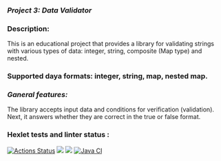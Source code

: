 ### <b><i>Project 3: Data Validator</i></b>
### <b>Description</b>:<br>
This is an educational project that provides a library for validating strings with various types of data: integer, string, composite (Map type) and nested.
### <b>Supported daya formats</b>: integer, string, map, nested map.
### <b><i>Ganeral features:</i></b>
The library accepts input data and conditions for verification (validation).
Next, it answers whether they are correct in the true or false format.

### Hexlet tests and linter status :
[![Actions Status](https://github.com/CherepovAlex/java-project-78/actions/workflows/hexlet-check.yml/badge.svg)](https://github.com/CherepovAlex/java-project-78/actions)
<a href="https://codeclimate.com/github/CherepovAlex/java-project-78/maintainability"><img src="https://api.codeclimate.com/v1/badges/16477942b742269d4afd/maintainability" /></a>
<a href="https://codeclimate.com/github/CherepovAlex/java-project-78/test_coverage"><img src="https://api.codeclimate.com/v1/badges/16477942b742269d4afd/test_coverage" /></a>
[![Java CI](https://github.com/CherepovAlex/java-project-78/actions/workflows/main.yml/badge.svg)](https://github.com/CherepovAlex/java-project-78/actions/workflows/main.yml)
